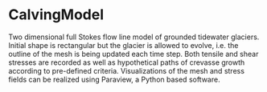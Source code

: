 # CalvingModel
Two dimensional full Stokes flow line model of grounded tidewater glaciers. Initial shape is rectangular but the glacier is allowed to evolve, i.e. the outline of the mesh is being updated each time step. Both tensile and shear stresses are recorded as well as hypothetical paths of crevasse growth according to pre-defined criteria. Visualizations of the mesh and stress fields can be realized using Paraview, a Python based software.
